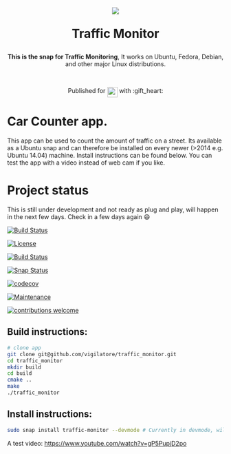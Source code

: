 
<h1 align="center">
  <img
  src="https://raw.githubusercontent.com/vigilatore/traffic_monitor/master/snap/gui/icon.png" style="max-width:200px;">
  <br />

Traffic Monitor
</h1>

<p align="center"><b>This is the snap for Traffic Monitoring</b>, It works on Ubuntu, Fedora, Debian, and other major Linux
distributions.</p>

<br>
<p align="center">Published for <img src="http://anything.codes/slack-emoji-for-techies/emoji/tux.png" align="top" width="24" /> with :gift_heart: </p>


# Car Counter app.
This app can be used to count the amount of traffic on a street. Its available as a Ubuntu snap and can therefore be installed on every newer (>2014 e.g. Ubuntu 14.04) machine. Install instructions can be found below. You can test the app with a video instead of web cam if you like.

# Project status
This is still under development and not ready as plug and play, will happen in the next few days. Check in a few days again :smile:

[![Build Status](https://travis-ci.org/vigilatore/traffic_monitor.svg?branch=master)](https://travis-ci.org/vigilatore/traffic_monitor)

[![License](https://img.shields.io/badge/License-BSD%203--Clause-blue.svg)](https://opensource.org/licenses/BSD-3-Clause)  

[![Build Status](https://img.shields.io/badge/Code%20Style-Google%20C%2B%2B-green.svg)](https://google.github.io/styleguide/cppguide.html)

[![Snap Status](https://build.snapcraft.io/badge/vigilatore/traffic_monitor.svg)](https://build.snapcraft.io/user/vigilatore/traffic_monitor)

[![codecov](https://codecov.io/gh/vigilatore/traffic_monitor/branch/master/graph/badge.svg)](https://codecov.io/gh/vigilatore/traffic_monitor)

[![Maintenance](https://img.shields.io/maintenance/yes/2017.svg)](http://carlosgomes.ch)

[![contributions welcome](https://img.shields.io/badge/contributions-welcome-brightgreen.svg?style=flat)](https://github.com/gocarlos/python-ubuntu-snap-app-example/issues)


## Build instructions:

```bash
# clone app
git clone git@github.com/vigilatore/traffic_monitor.git
cd traffic_monitor
mkdir build
cd build
cmake ..
make
./traffic_monitor
```

## Install instructions:

```bash
sudo snap install traffic-monitor --devmode # Currently in devmode, will be corrected soon.
```

A test video:
https://www.youtube.com/watch?v=gP5PupjD2po
